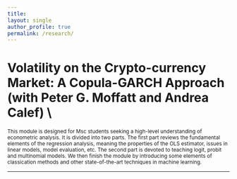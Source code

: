 ```yaml
---
title: 
layout: single 
author_profile: true 
permalink: /research/ 
---
```

  # Volatility on the Crypto-currency Market: A Copula-GARCH Approach (with Peter G. Moffatt and Andrea Calef) \

 <sub> This module is designed for Msc students seeking a high-level understanding of econometric analysis. It is divided into two parts. The first part reviews the fundamental elements of the regression analysis, meaning the properties of the OLS estimator, issues in linear models, model evaluation, etc. The second part is devoted to teaching logit, probit and multinomial models. We then finish the module by introducing some elements of classication methods and other state-of-the-art techniques in machine learning. </sub>  

---
